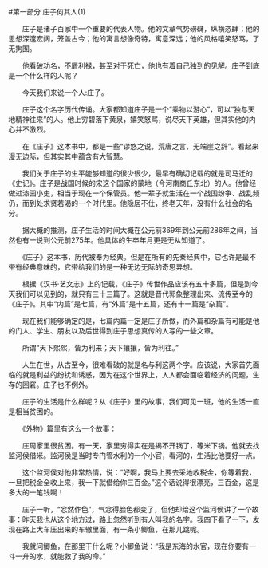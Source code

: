#第一部分 庄子何其人(1)

　　庄子是诸子百家中一个重要的代表人物。他的文章气势磅礴，纵横恣肆；他的思想深邃宏阔，笼盖古今；他的寓言想像奇特，寓意深远；他的风格嘻笑怒骂，了无拘囿。

　　他看破功名，不屑利禄，甚至对于死亡，他也有着自己独到的见解。庄子到底是一个什么样的人呢？

　　今天我们来说一个人:庄子。

　　庄子这个名字历代传诵。大家都知道庄子是一个“乘物以游心”，可以“独与天地精神往来”的人。他上穷碧落下黄泉，嬉笑怒骂，说尽天下英雄，但其实他的内心并不激烈。

　　在《庄子》这本书中，都是一些“谬悠之说，荒唐之言，无端崖之辞”。看起来漫无边际，但其实其中蕴含有大智慧。

　　我们关于庄子的生平能够知道的很少很少，最早有确切记载的就是司马迁的《史记》。庄子是战国时候的宋这个国家的蒙地（今河南商丘东北）的人。他曾经做过漆园小吏，相当于现在一个保管员。他一辈子就生活在一个战国纷争、战乱频仍，而到处求贤若渴的一个时代里。他隐居不仕，终老天年，没有什么社会的名分。

　　据大概的推测，庄子生活的时间大概在公元前369年到公元前286年之间，当然也有一说到公元前275年。他具体的生卒年月更是无从知道了。

　　《庄子》这本书，历代被奉为经典。但是在所有的先秦经典中，它也许是最不带有经典意味的，它带给我们的是一种无边无际的奇思异想。

　　根据《汉书·艺文志》上的记载，《庄子》传世作品应该有五十多篇，但是到今天我们可以见到的，就只有三十三篇了。这就是晋代郭象整理出来、流传至今的《庄子》。其中“内篇”是七篇，有“外篇”是十五篇，还有十一篇是“杂篇”。

　　现在我们能够确定的是，七篇内篇一定是庄子所做，而外篇和杂篇有可能是他的门人、学生、朋友以及后世得到庄子思想真传的人写的一些文章。

　　所谓“天下熙熙，皆为利来；天下攘攘，皆为利往。”

　　人生在世，从古至今，很难看破的就是名与利这两个字。应该说，大家首先面临的就是利益的纷扰和诱惑，因为在这个世界上，人人都会面临着经济的问题，生存的困窘。庄子也不例外。

　　庄子的生活是什么样呢？从《庄子》里的故事，我们可见一斑，他的生活一直是相当贫困的。

　　《外物》篇里有这么一个故事：

　　庄周家里很贫困。有一天，家里穷得实在是揭不开锅了，等米下锅。他就去找监河侯借米。监河侯是当时专门管水利的一个小官，看河的，生活比他要好一点。

　　这个监河侯对他非常热情，说：“好啊，我马上要去采地收税金，你等着我，一旦把税金全收上来，我一下就借给你三百金。”这个话说得很漂亮，三百金，这是多大的一笔钱啊！

　　庄子一听，“忿然作色”，气忿得脸色都变了，但他却给这个监河侯讲了一个故事：昨天我也从这个地方过，路上忽然听到有人叫我的名字。我四下看了一下，发现在路上大车压出来的车辙里面，有一条小鲫鱼，在那儿跳呢。

　　我就问鲫鱼，在那里干什么呢？小鲫鱼说：“我是东海的水官，现在你要有一斗一升的水，就能救了我的命。” 